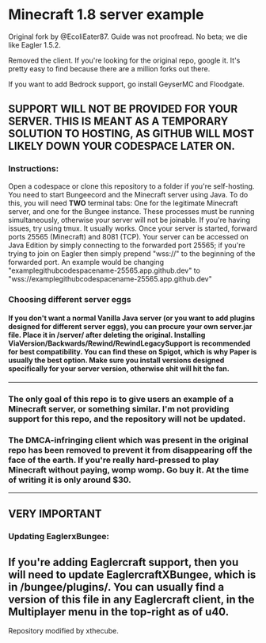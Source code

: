 # Minecraft 1.8 server example

Original fork by @EcoliEater87.
Guide was not proofread. No beta; we die like Eagler 1.5.2.

Removed the client.
If you're looking for the original repo, google it. It's pretty easy to find because there are a million forks out there.

If you want to add Bedrock support, go install GeyserMC and Floodgate.

SUPPORT WILL NOT BE PROVIDED FOR YOUR SERVER. THIS IS MEANT AS A TEMPORARY SOLUTION TO HOSTING, AS GITHUB WILL MOST LIKELY DOWN YOUR CODESPACE LATER ON.
------------
### Instructions:
Open a codespace or clone this repository to a folder if you're self-hosting.
You need to start Bungeecord and the Minecraft server using Java.
To do this, you will need **TWO** terminal tabs: One for the legitimate Minecraft server, and one for the Bungee instance. These processes must be running simultaneously, otherwise your server will not be joinable.
If you're having issues, try using tmux. It usually works.
Once your server is started, forward ports 25565 (Minecraft) and 8081 (TCP).
Your server can be accessed on Java Edition by simply connecting to the forwarded port 25565; if you're trying to join on Eagler then simply prepend "wss://" to the beginning of the forwarded port.
An example would be changing "examplegithubcodespacename-25565.app.github.dev" to "wss://examplegithubcodespacename-25565.app.github.dev"

### Choosing different server eggs

#### If you don't want a normal Vanilla Java server (or you want to add plugins designed for different server eggs), you can procure your own server.jar file. Place it in /server/ after deleting the original. Installing ViaVersion/Backwards/Rewind/RewindLegacySupport is recommended for best compatibility. You can find these on Spigot, which is why Paper is usually the best option. Make sure you install versions designed specifically for your server version, otherwise shit will hit the fan.
----------

### The only goal of this repo is to give users an example of a Minecraft server, or something similar. I'm not providing support for this repo, and the repository will **not** be updated.

### The DMCA-infringing client which was present in the original repo has been removed to prevent it from disappearing off the face of the earth. If you're really hard-pressed to play Minecraft without paying, womp womp. Go buy it. At the time of writing it is only around $30.
----------

## VERY IMPORTANT
### Updating EaglerxBungee:

If you're adding Eaglercraft support, then you will need to update EaglercraftXBungee, which is in /bungee/plugins/. You can usually find a version of this file in any Eaglercraft client, in the Multiplayer menu in the top-right as of u40.
----------

Repository modified by xthecube.